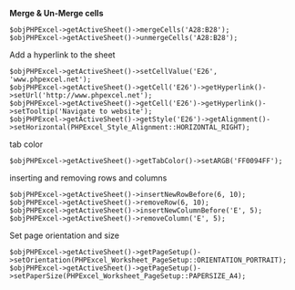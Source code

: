 **Merge & Un-Merge cells**
```
$objPHPExcel->getActiveSheet()->mergeCells('A28:B28');      
$objPHPExcel->getActiveSheet()->unmergeCells('A28:B28');
```
   
Add a hyperlink to the sheet
```
$objPHPExcel->getActiveSheet()->setCellValue('E26', 'www.phpexcel.net');
$objPHPExcel->getActiveSheet()->getCell('E26')->getHyperlink()->setUrl('http://www.phpexcel.net');
$objPHPExcel->getActiveSheet()->getCell('E26')->getHyperlink()->setTooltip('Navigate to website');
$objPHPExcel->getActiveSheet()->getStyle('E26')->getAlignment()->setHorizontal(PHPExcel_Style_Alignment::HORIZONTAL_RIGHT);
```
   
tab color
```
$objPHPExcel->getActiveSheet()->getTabColor()->setARGB('FF0094FF');
```

inserting and removing rows and columns
```
$objPHPExcel->getActiveSheet()->insertNewRowBefore(6, 10);
$objPHPExcel->getActiveSheet()->removeRow(6, 10);
$objPHPExcel->getActiveSheet()->insertNewColumnBefore('E', 5);
$objPHPExcel->getActiveSheet()->removeColumn('E', 5);
```


Set page orientation and size
```
$objPHPExcel->getActiveSheet()->getPageSetup()->setOrientation(PHPExcel_Worksheet_PageSetup::ORIENTATION_PORTRAIT);
$objPHPExcel->getActiveSheet()->getPageSetup()->setPaperSize(PHPExcel_Worksheet_PageSetup::PAPERSIZE_A4);
```